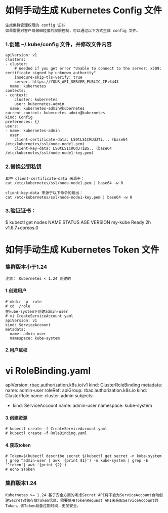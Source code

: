 # 如何手动生成 Kubernetes Config 文件

```
生成集群管理权限的 config 证书
如果需要对客户端做细粒度的权限控制，可以通过以下方式生成 config 文件。
```

### 1.创建 ~/.kube/config 文件，并修改文件内容
```
apiVersion: v1
clusters:
- cluster:
    # needed if you get error "Unable to connect to the server: x509: certificate signed by unknown authority"
    insecure-skip-tls-verify: true
    server: https://YOUR_API_SERVER_PUBLIC_IP:6443
  name: kubernetes
contexts:
- context:
    cluster: kubernetes
    user: kubernetes-admin
  name: kubernetes-admin@kubernetes
current-context: kubernetes-admin@kubernetes
kind: Config
preferences: {}
users:
- name: kubernetes-admin
  user:
    client-certificate-data: LS0tLS1CRUdJTi... (base64 /etc/kubernetes/ssl/node-node1.pem)
    client-key-data: LS0tLS1CRUdJTiBS.. (base64 /etc/kubernetes/ssl/node-node1-key.pem)
```

### 2.替换公钥私钥
```
其中 client-certificate-data 来源于：
cat /etc/kubernetes/ssl/node-node1.pem | base64 -w 0

client-key-data 来源于以下命令的输出：
cat /etc/kubernetes/ssl/node-node1-key.pem | base64 -w 0
```

### 3.验证证书：

$ kubectl get nodes
NAME      STATUS    AGE       VERSION
my-kube   Ready     2h        v1.6.7+coreos.0

# 如何手动生成 Kubernetes Token 文件
### 集群版本小于1.24
```
注意： Kubernetes < 1.24 创建的
```
#### 1.创建用户
```
# mkdir -p  role
# cd  /role
在kube-system下创建admin-user
# vi CreateServiceAccount.yaml
apiVersion: v1
kind: ServiceAccount
metadata:
  name: admin-user
  namespace: kube-system
```
#### 2.用户赋权
# vi RoleBinding.yaml
apiVersion: rbac.authorization.k8s.io/v1
kind: ClusterRoleBinding
metadata:
  name: admin-user
roleRef:
  apiGroup: rbac.authorization.k8s.io
  kind: ClusterRole
  name: cluster-admin
subjects:
- kind: ServiceAccount
  name: admin-user
  namespace: kube-system
  
#### 3.创建资源
```
# kubectl create -f CreateServiceAccount.yaml
# kubectl create -f RoleBinding.yaml
```

#### 4.获取token
```
# Token=$(kubectl describe secret $(kubectl get secret -n kube-system | grep ^admin-user | awk '{print $1}') -n kube-system | grep -E '^token'| awk '{print $2}')
# echo $Token
```



### 集群版本1.24
```
Kubernetes >= 1.24 基于安全方面的考虑Secret API将不会为ServiceAccount自动创建Secret对象存放Token信息，需要使用TokenRequest API来获取ServiceAccount的Token。该Token具备过期时间，更加安全。
```
